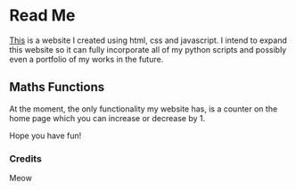 # Read Me #

[This](https://cosmicanty.github.io/Maths-Functions/) is a website I created using html, css and javascript. I intend to expand this website so it can fully incorporate all of my python scripts and possibly even a portfolio of my works in the future.

## Maths Functions ##
At the moment, the only functionality my website has, is a counter on the home page which you can increase or decrease by 1. 

Hope you have fun!

### Credits ###
Meow
